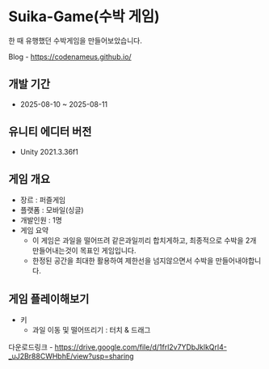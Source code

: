 # Suika-Game(수박 게임)

한 때 유행했던 수박게임을 만들어보았습니다.

Blog - https://codenameus.github.io/

## 개발 기간
- 2025-08-10 ~ 2025-08-11

## 유니티 에디터 버전
- Unity 2021.3.36f1

## 게임 개요
- 장르 : 퍼즐게임
- 플랫폼 : 모바일(싱글)
- 개발인원 : 1명
- 게임 요약
  - 이 게임은 과일을 떨어뜨려 같은과일끼리 합치게하고, 최종적으로 수박을 2개 만들어내는것이 목표인 게임입니다.
  - 한정된 공간을 최대한 활용하여 제한선을 넘지않으면서 수박을 만들어내야합니다.

## 게임 플레이해보기
- 키
  - 과일 이동 및 떨어뜨리기 : 터치 & 드래그
    
다운로드링크 - https://drive.google.com/file/d/1frl2v7YDbJklkQrl4-_uJ2Br88CWHbhE/view?usp=sharing

